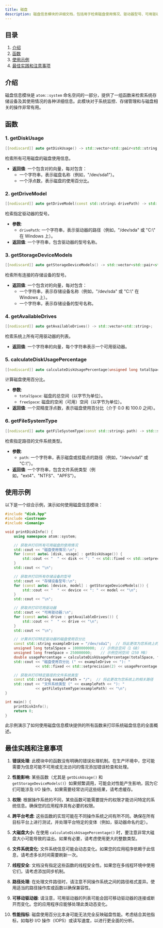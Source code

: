 ```yaml
---
title: 磁盘
description: 磁盘信息模块的详细文档，包括用于检索磁盘使用情况、驱动器型号、可用驱动器和文件系统类型的函数，以及使用示例和最佳实践。
---
```


## 目录

1. [介绍](#introduction)
2. [函数](#functions)
3. [使用示例](#usage-examples)
4. [最佳实践和注意事项](#best-practices-and-considerations)

## 介绍

磁盘信息模块是 `atom::system` 命名空间的一部分，提供了一组函数来检索系统存储设备及其使用情况的各种详细信息。此模块对于系统监控、存储管理和与磁盘相关的操作非常有用。

## 函数

### 1. getDiskUsage

```cpp
[[nodiscard]] auto getDiskUsage() -> std::vector<std::pair<std::string, float>>;
```

检索所有可用磁盘的磁盘使用信息。

- **返回值**: 一个包含对的向量，每对包含：
  - 一个字符串，表示磁盘名称（例如，"/dev/sda1"）。
  - 一个浮点数，表示磁盘的使用百分比。

### 2. getDriveModel

```cpp
[[nodiscard]] auto getDriveModel(const std::string& drivePath) -> std::string;
```

检索指定驱动器的型号。

- **参数**:
  - `drivePath`: 一个字符串，表示驱动器的路径（例如，"/dev/sda" 或 "C:\\" 在 Windows 上）。
- **返回值**: 一个字符串，包含驱动器的型号名称。

### 3. getStorageDeviceModels

```cpp
[[nodiscard]] auto getStorageDeviceModels() -> std::vector<std::pair<std::string, std::string>>;
```

检索所有连接的存储设备的型号。

- **返回值**: 一个包含对的向量，每对包含：
  - 一个字符串，表示存储设备名称（例如，"/dev/sda" 或 "C:\\" 在 Windows 上）。
  - 一个字符串，表示存储设备的型号名称。

### 4. getAvailableDrives

```cpp
[[nodiscard]] auto getAvailableDrives() -> std::vector<std::string>;
```

检索系统上所有可用驱动器的列表。

- **返回值**: 一个字符串的向量，每个字符串表示一个可用驱动器。

### 5. calculateDiskUsagePercentage

```cpp
[[nodiscard]] auto calculateDiskUsagePercentage(unsigned long totalSpace, unsigned long freeSpace) -> double;
```

计算磁盘使用百分比。

- **参数**:
  - `totalSpace`: 磁盘的总空间（以字节为单位）。
  - `freeSpace`: 磁盘的空闲（可用）空间（以字节为单位）。
- **返回值**: 一个双精度浮点数，表示磁盘使用百分比（介于 0.0 和 100.0 之间）。

### 6. getFileSystemType

```cpp
[[nodiscard]] auto getFileSystemType(const std::string& path) -> std::string;
```

检索指定路径的文件系统类型。

- **参数**:
  - `path`: 一个字符串，表示磁盘或挂载点的路径（例如，"/dev/sda1" 或 "C:\\"）。
- **返回值**: 一个字符串，包含文件系统类型（例如，"ext4"、"NTFS"、"APFS"）。

## 使用示例

以下是一个综合示例，演示如何使用磁盘信息模块：

```cpp
#include "disk.hpp"
#include <iostream>
#include <iomanip>

void printDiskInfo() {
    using namespace atom::system;

    // 获取并打印所有可用磁盘的使用情况
    std::cout << "磁盘使用情况:\n";
    for (const auto& [disk, usage] : getDiskUsage()) {
        std::cout << "  " << disk << ": " << std::fixed << std::setprecision(2) << usage << "%\n";
    }
    std::cout << "\n";

    // 获取并打印所有存储设备的型号
    std::cout << "存储设备型号:\n";
    for (const auto& [device, model] : getStorageDeviceModels()) {
        std::cout << "  " << device << ": " << model << "\n";
    }
    std::cout << "\n";

    // 获取并打印可用驱动器
    std::cout << "可用驱动器:\n";
    for (const auto& drive : getAvailableDrives()) {
        std::cout << "  " << drive << "\n";
    }
    std::cout << "\n";

    // 计算并打印特定驱动器的磁盘使用百分比
    const std::string exampleDrive = "/dev/sda1";  // 将此更改为您系统上的实际驱动器
    unsigned long totalSpace = 1000000000;  // 示例总空间（1 GB）
    unsigned long freeSpace = 250000000;    // 示例空闲空间（250 MB）
    double usagePercentage = calculateDiskUsagePercentage(totalSpace, freeSpace);
    std::cout << "磁盘使用百分比 (" << exampleDrive << "): "
              << std::fixed << std::setprecision(2) << usagePercentage << "%\n";

    // 获取并打印特定路径的文件系统类型
    const std::string examplePath = "/";  // 将此更改为您系统上的相关路径
    std::cout << "文件系统类型 (" << examplePath << "): "
              << getFileSystemType(examplePath) << "\n";
}

int main() {
    printDiskInfo();
    return 0;
}
```

此示例演示了如何使用磁盘信息模块提供的所有函数来打印系统磁盘信息的全面概述。

## 最佳实践和注意事项

1. **错误处理**: 此模块中的函数没有明确的错误处理机制。在生产环境中，您可能需要为信息可能不可用或无法访问的情况添加错误检查和处理。

2. **性能影响**: 某些函数（尤其是 `getDiskUsage()` 和 `getStorageDeviceModels()`）如果频繁调用，可能会对性能产生影响，因为它们可能涉及 I/O 操作。如果需要经常访问这些结果，请考虑缓存。

3. **权限**: 根据操作系统的不同，某些函数可能需要提升的权限才能访问特定的系统信息。确保您的应用程序具有必要的权限。

4. **跨平台考虑**: 这些函数的实现可能在不同操作系统之间有所不同。确保在所有目标平台上进行测试，并处理平台特定的变体（例如，驱动器命名约定）。

5. **大磁盘大小**: 在使用 `calculateDiskUsagePercentage()` 时，要注意非常大磁盘大小可能导致的溢出。如果有必要，请考虑使用更大的整数类型。

6. **文件系统变化**: 文件系统信息可能会动态变化。如果您的应用程序依赖于此信息，请考虑多长时间需要刷新一次。

7. **线程安全**: 文档没有指定这些函数的线程安全性。如果您在多线程环境中使用它们，请考虑添加同步机制。

8. **路径处理**: 在处理文件路径时，请注意不同操作系统之间的路径格式差异。使用适当的路径操作库或函数以确保兼容性。

9. **可移动驱动器**: 请注意，可用驱动器的列表可能会因可移动驱动器的连接或断开而变化。您的应用程序应能够处理此类动态变化。

10. **性能指标**: 磁盘使用百分比本身可能无法完全反映磁盘性能。考虑结合其他指标，如每秒 I/O 操作（IOPS）或读写速度，以进行更全面的分析。
